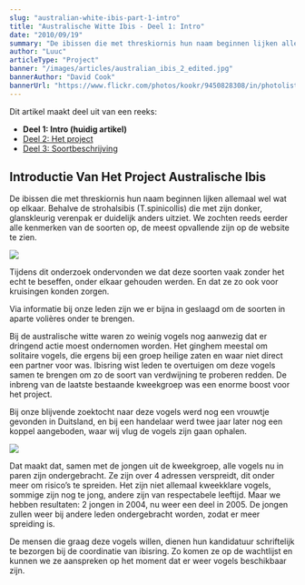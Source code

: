 ```yaml
---
slug: "australian-white-ibis-part-1-intro"
title: "Australische Witte Ibis - Deel 1: Intro"
date: "2010/09/19"
summary: "De ibissen die met threskiornis hun naam beginnen lijken allemaal wel wat op elkaar. Behalve de strohalsibis (T. spinicollis) die met zijn donker, glanskleurig verenpak er duidelijk anders uitziet. We zochten reeds eerder alle kenmerken van de soorten op, de meest opvallende zijn op de website te zien. ..."
author: "Luuc"
articleType: "Project"
banner: "/images/articles/australian_ibis_2_edited.jpg"
bannerAuthor: "David Cook"
bannerUrl: "https://www.flickr.com/photos/kookr/9450828308/in/photolist-fp8XZE-52qRcX-co6DGd-4v1xtt-4s1nb7-ged9cc-kw76Ug-geezat-587f4Q-7F98i6-c5kopY-da6poe-cEWL8-8gvjAc-4u7qQ4-bV3hna-d1cTh-8gfiGX-e78r2t-ccpzg3-nmGQNd-8DxjDu-dX6HzE-pcZFVY-c5kivU-4s1njy-afNmtX-6zR6YE-c9WxLs-dX6GL3-4rWjmn-6LMfjr-ihAE9w-6vm5iC-2EpAYY-c5knku-bD3kr5-aiq7gn-2bqrJM-yJz1n-69nHXD-5MMxzm-7j6FY2-5MHisk-bBPuy-dX6Hbw-5BWZN3-bV3hrr-2hWdHB-6LRpoS"
---
```


Dit artikel maakt deel uit van een reeks:
- **Deel 1: Intro (huidig artikel)**
- [Deel 2: Het project](/article/australian-white-ibis-part-2-the-project)
- [Deel 3: Soortbeschrijving](/article/australian-white-ibis-part-3-species)


## Introductie Van Het Project Australische Ibis

De ibissen die met threskiornis hun naam beginnen lijken allemaal wel wat op elkaar. Behalve de strohalsibis (T.spinicollis) die met zijn donker, glanskleurig verenpak er duidelijk anders uitziet. We zochten reeds eerder alle kenmerken van de soorten op, de meest opvallende zijn op de website te zien.

![](/images/articles/australisch1.jpg)

Tijdens dit onderzoek ondervonden we dat deze soorten vaak zonder het echt te beseffen, onder elkaar gehouden werden. En dat ze zo ook voor kruisingen konden zorgen.

Via informatie bij onze leden zijn we er bijna in geslaagd om de soorten in aparte volières onder te brengen.

Bij de australische witte waren zo weinig vogels nog aanwezig dat er dringend actie moest ondernomen worden. Het ginghem meestal om solitaire vogels, die ergens bij een groep heilige zaten en waar niet direct een partner voor was. Ibisring wist leden te overtuigen om deze vogels samen te brengen om zo de soort van verdwijning te proberen redden. De inbreng van de laatste bestaande kweekgroep was een enorme boost voor het project.

Bij onze blijvende zoektocht naar deze vogels werd nog een vrouwtje gevonden in Duitsland, en bij een handelaar werd twee jaar later nog een koppel aangeboden, waar wij vlug de vogels zijn gaan ophalen.

![](/images/articles/australisch2.jpg)

Dat maakt dat, samen met de jongen uit de kweekgroep, alle vogels nu in paren zijn ondergebracht. Ze zijn over 4 adressen verspreidt, dit onder meer om risico’s te spreiden. Het zijn niet allemaal kweekklare vogels, sommige zijn nog te jong, andere zijn van respectabele leeftijd. Maar we hebben resultaten: 2 jongen in 2004, nu weer een deel in 2005. De jongen zullen weer bij andere leden ondergebracht worden, zodat er meer spreiding is.

De mensen die graag deze vogels willen, dienen hun kandidatuur schriftelijk te bezorgen bij de coordinatie van ibisring. Zo komen ze op de wachtlijst en kunnen we ze aanspreken op het moment dat er weer vogels beschikbaar zijn.